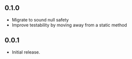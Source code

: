 ## 0.1.0
* Migrate to sound null safety
* Improve testability by moving away from a static method

## 0.0.1
* Initial release.
